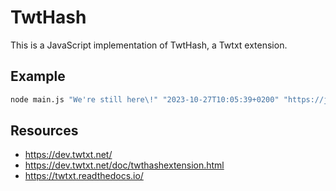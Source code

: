 # TwtHash

This is a JavaScript implementation of TwtHash, a Twtxt extension.

## Example
```bash
node main.js "We're still here\!" "2023-10-27T10:05:39+0200" "https://johanbove.info/twtxt.txt"
```

## Resources

- https://dev.twtxt.net/
- https://dev.twtxt.net/doc/twthashextension.html
- https://twtxt.readthedocs.io/

